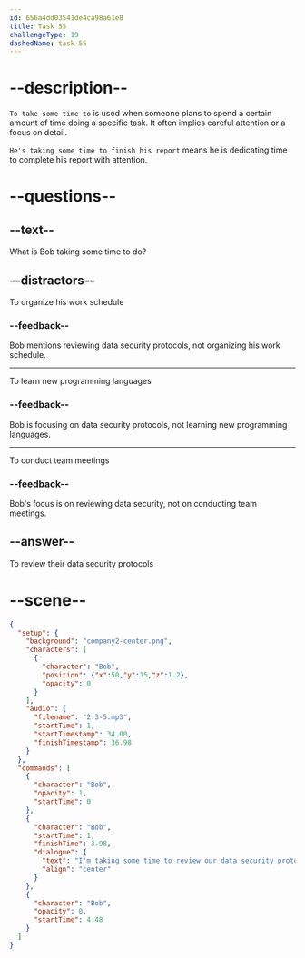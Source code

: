 ```yaml
---
id: 656a4dd03541de4ca98a61e8
title: Task 55
challengeType: 19
dashedName: task-55
---
```


<!-- (Audio) Bob: I'm taking some time to review our data security protocols. -->

# --description--

`To take some time to` is used when someone plans to spend a certain amount of time doing a specific task. It often implies careful attention or a focus on detail. 

`He's taking some time to finish his report` means he is dedicating time to complete his report with attention.

# --questions--

## --text--

What is Bob taking some time to do?

## --distractors--

To organize his work schedule

### --feedback--

Bob mentions reviewing data security protocols, not organizing his work schedule.

---

To learn new programming languages

### --feedback--

Bob is focusing on data security protocols, not learning new programming languages.

---

To conduct team meetings

### --feedback--

Bob's focus is on reviewing data security, not on conducting team meetings.

## --answer--

To review their data security protocols

# --scene--

```json
{
  "setup": {
    "background": "company2-center.png",
    "characters": [
      {
        "character": "Bob",
        "position": {"x":50,"y":15,"z":1.2},
        "opacity": 0
      }
    ],
    "audio": {
      "filename": "2.3-5.mp3",
      "startTime": 1,
      "startTimestamp": 34.00,
      "finishTimestamp": 36.98
    }
  },
  "commands": [
    {
      "character": "Bob",
      "opacity": 1,
      "startTime": 0
    },
    {
      "character": "Bob",
      "startTime": 1,
      "finishTime": 3.98,
      "dialogue": {
        "text": "I'm taking some time to review our data security protocols.",
        "align": "center"
      }
    },
    {
      "character": "Bob",
      "opacity": 0,
      "startTime": 4.48
    }
  ]
}
```

